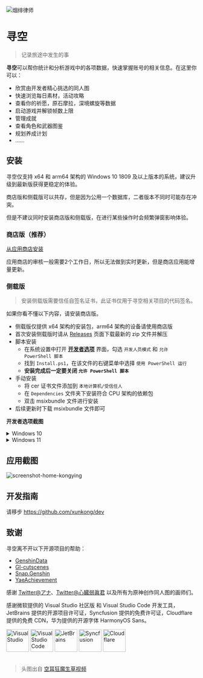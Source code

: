 ﻿![烟绯律师](https://file.xunkong.cc/static/repo/xunkong/YanfeiLawyer.webp)

# 寻空

> 记录旅途中发生的事

**寻空**可以帮你统计和分析游戏中的各项数据，快速掌握账号的相关信息。在这里你可以：

- 欣赏由开发者精心挑选的同人图
- 快速浏览每日素材，活动攻略
- 查看你的祈愿，原石摩拉，深境螺旋等数据
- 启动游戏并解锁帧数上限
- 管理成就
- 查看角色和武器图鉴
- 规划养成计划
- ……

## 安装

寻空仅支持 x64 和 arm64 架构的 Windows 10 1809 及以上版本的系统，建议升级到最新版获得更稳定的体验。

商店版和侧载版可以共存，但是因为公用一个数据库，二者版本不同时可能存在冲突。

但是不建议同时安装商店版和侧载版，在进行某些操作时会频繁弹窗影响体验。

### 商店版（推荐）

[从应用商店安装](https://www.microsoft.com/store/apps/9N2SVG0JMT12)

应用商店的审核一般需要2个工作日，所以无法做到实时更新，但是商店应用能增量更新。

### 侧载版

> 安装侧载版需要信任自签名证书，此证书仅用于寻空相关项目的代码签名。

如果你看不懂以下内容，请安装商店版。

- 侧载版仅提供 x64 架构的安装包，arm64 架构的设备请使用商店版
- 首次安装侧载版时请从 [Releases](https://github.com/xunkong/xunkong/releases) 页面下载最新的 zip 文件并解压
- 脚本安装
  - 在系统设置中打开 [**开发者选项**](ms-settings:developers) 界面，勾选 `开发人员模式` 和 `允许 PowerShell 脚本`
  - 找到 `Install.ps1`，在该文件的右键菜单中选择 `使用 PowerShell 运行`
  - **安装完成后一定要关闭 `允许 PowerShell 脚本`**
- 手动安装
  - 将 cer 证书文件添加到 `本地计算机/受信任人`
  - 在 `Dependencies` 文件夹下安装符合 CPU 架构的依赖包
  - 双击 msixbundle 文件进行安装
- 后续更新时下载 msixbundle 文件即可

**开发者选项截图**

<details>
<summary>Windows 10</summary>

![dev-setting-win10](https://file.xunkong.cc/static/repo/xunkong/dev-setting-win10.webp)

</details>

<details>
<summary>Windows 11</summary>

![dev-setting-win11](https://file.xunkong.cc/static/repo/xunkong/dev-setting-win11.webp)

</details>

## 应用截图

![screenshot-home-kongying](https://file.xunkong.cc/static/repo/xunkong/screenshot-home-kongying.webp)

## 开发指南

请移步 https://github.com/xunkong/dev

## 致谢

寻空离不开以下开源项目的帮助：

- [GenshinData](https://github.com/Dimbreath/GenshinData)
- [GI-cutscenes](https://github.com/ToaHartor/GI-cutscenes)
- [Snap.Genshin](https://github.com/DGP-Studio/Snap.Genshin)
- [YaeAchievement](https://github.com/HolographicHat/YaeAchievement)

感谢 [Twitter@アナ](https://twitter.com/anna_drw01)、[Twitter@心臓弱眞君](https://twitter.com/xinzoruo) 以及所有为原神创作同人图的画师们。

感谢微软提供的 Visual Studio 社区版 和 Visual Studio Code 开发工具，JetBrains 提供的开源项目许可证，Syncfusion 提供的免费许可证，Cloudflare 提供的免费 CDN，华为提供的开源字体 HarmonyOS Sans。

<div>
    <img alt="Visual Studio" src="https://file.xunkong.cc/static/repo/xunkong/Visual_Studio_Icon_2019.svg" height="60" />
    <img alt="Visual Studio Code" src="https://file.xunkong.cc/static/repo/xunkong/Visual_Studio_Code_1.35_icon.svg" height="60" />
    <img alt="JetBrains" src="https://file.xunkong.cc/static/repo/xunkong/JetBrains_Logo_2016.svg" height="60" />
    <img alt="Syncfusion" src="https://file.xunkong.cc/static/repo/xunkong/syncfusion.png" height="60" />
    <img alt="Cloudflare" src="https://file.xunkong.cc/static/repo/xunkong/Cloudflare_logo.svg" height="60" />
</div>

<br>

> 头图出自 [空耳狂魔生草视频](https://www.bilibili.com/video/av340612690)
